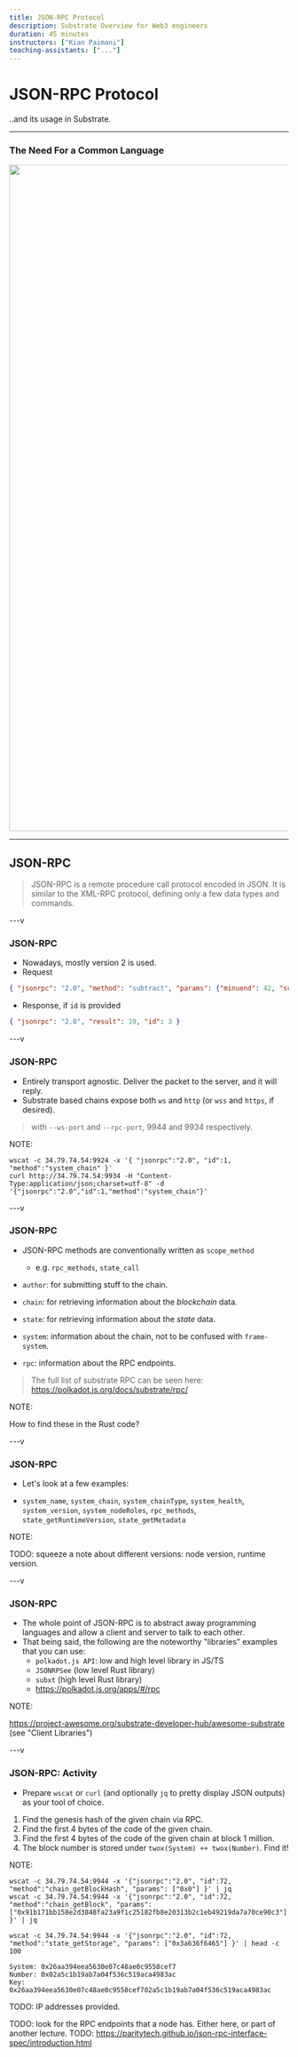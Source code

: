 ```yaml
---
title: JSON-RPC Protocol
description: Substrate Overview for Web3 engineers
duration: 45 minutes
instructors: ["Kian Paimani"]
teaching-assistants: ["..."]
---
```


# JSON-RPC Protocol

..and its usage in Substrate.

<widget-speaker name="Kian Paimani" position="Core Dev" image="../../../assets/img/0-Shared/people/kian.png" github="kianenigma" twitter="kianenigma"></widget-speaker>


---

### The Need For a Common Language

<img style="width: 1200px;" src="../../../assets/img/4-Substrate/dev-4-json.svg"></img>

---

## JSON-RPC

> JSON-RPC is a remote procedure call protocol encoded in JSON. It is similar to the XML-RPC protocol, defining only a few data types and commands.

---v

### JSON-RPC

* Nowadays, mostly version 2 is used.
* Request

```json
{ "jsonrpc": "2.0", "method": "subtract", "params": {"minuend": 42, "subtrahend": 23}, "id": 3 }
```

* Response, if `id` is provided

```json
{ "jsonrpc": "2.0", "result": 19, "id": 3 }
```


---v

### JSON-RPC

* Entirely transport agnostic. Deliver the packet to the server, and it will reply.
* Substrate based chains expose both `ws` and `http` (or `wss` and `https`, if desired).

> with `--ws-port` and `--rpc-port`, 9944 and 9934 respectively.

NOTE:

```
wscat -c 34.79.74.54:9924 -x '{ "jsonrpc":"2.0", "id":1,  "method":"system_chain" }'
curl http://34.79.74.54:9934 -H "Content-Type:application/json;charset=utf-8" -d '{"jsonrpc":"2.0","id":1,"method":"system_chain"}'
```


---v

### JSON-RPC

* JSON-RPC methods are conventionally written as `scope_method`
  * e.g. `rpc_methods`, `state_call`


* `author`: for submitting stuff to the chain.
* `chain`: for retrieving information about the *blockchain* data.
* `state`: for retrieving information about the *state* data.
* `system`: information about the chain, not to be confused with `frame-system`.
* `rpc`: information about the RPC endpoints.

> The full list of substrate RPC can be seen here: https://polkadot.js.org/docs/substrate/rpc/

NOTE:

How to find these in the Rust code?

---v

### JSON-RPC

* Let's look at a few examples:

* `system_name`, `system_chain`, `system_chainType`, `system_health`, `system_version`, `system_nodeRoles`, `rpc_methods`, `state_getRuntimeVersion`, `state_getMetadata`

NOTE:

TODO: squeeze a note about different versions: node version, runtime version.

---v

### JSON-RPC

* The whole point of JSON-RPC is to abstract away programming languages and allow a client and server to talk to each other.
* That being said, the following are the noteworthy "libraries" examples that you can use:
  * `polkadot.js API`: low and high level library in JS/TS
  * `JSONRPSee` (low level Rust library)
  * `subxt` (high level Rust library)
  * https://polkadot.js.org/apps/#/rpc

NOTE:

https://project-awesome.org/substrate-developer-hub/awesome-substrate (see "Client Libraries")

---v

### JSON-RPC: Activity

* Prepare `wscat` or `curl` (and optionally `jq` to pretty display JSON outputs) as your tool of
  choice.


1. Find the genesis hash of the given chain via RPC.
2. Find the first 4 bytes of the code of the given chain.
3. Find the first 4 bytes of the code of the given chain at block 1 million.
4. The block number is stored under `twox(System) ++ twox(Number)`. Find it!

NOTE:

```
wscat -c 34.79.74.54:9944 -x '{"jsonrpc":"2.0", "id":72, "method":"chain_getBlockHash", "params": ["0x0"] }' | jq
wscat -c 34.79.74.54:9944 -x '{"jsonrpc":"2.0", "id":72, "method":"chain_getBlock", "params": ["0x91b171bb158e2d3848fa23a9f1c25182fb8e20313b2c1eb49219da7a70ce90c3"] }' | jq

wscat -c 34.79.74.54:9944 -x '{"jsonrpc":"2.0", "id":72, "method":"state_getStorage", "params": ["0x3a636f6465"] }' | head -c 100

System: 0x26aa394eea5630e07c48ae0c9558cef7
Number: 0x02a5c1b19ab7a04f536c519aca4983ac
Key: 0x26aa394eea5630e07c48ae0c9558cef702a5c1b19ab7a04f536c519aca4983ac
```

TODO: IP addresses provided.


TODO: look for the RPC endpoints that a node has. Either here, or part of another lecture.
TODO: https://paritytech.github.io/json-rpc-interface-spec/introduction.html
